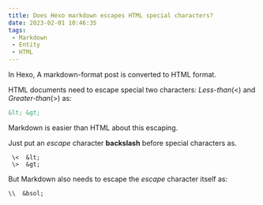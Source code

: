 ```yaml
---
title: Does Hexo markdown escapes HTML special characters?
date: 2023-02-01 10:46:35
tags:
 - Markdown
 - Entity
 - HTML
---
```


In Hexo, A markdown-format post is converted to HTML format.

HTML documents need to escape special two characters: _Less-than_(\<) and _Greater-than_(\>) as:
```HTML
&lt; &gt;
```

Markdown is easier than HTML about this escaping.

Just put an _escape_ character **backslash** before special characters as.
```
 \<  &lt; 
 \>  &gt;
```

But Markdown also needs to escape the _escape_ character itself as:
```
\\  &bsol;
```
